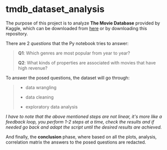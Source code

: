 # tmdb_dataset_analysis

The purpose of this project is to analyze **The Movie Database** provided by Kaggle, which can be downloaded from [here](https://d17h27t6h515a5.cloudfront.net/topher/2017/October/59dd1c4c_tmdb-movies/tmdb-movies.csv) or by downloading this repository.

There are 2 *questions* that the Py notebook tries to answer:
> **Q1**: Which genres are most popular from year to year?
> 
> **Q2**: What kinds of properties are associated with movies that have high revenue?

To answer the posed questions, the dataset will go through:
> - data wrangling
>
> - data cleaning
>
> - exploratory data analysis

*I have to note that the above mentioned steps are not linear, it's more like a feedback loop, you perform 1-2 steps at a time, check the results and if needed go back and adapt the script until the desired results are achieved.*

And finally, the **conclusion** phase, where based on all the plots, analysis, correlation matrix the answers to the posed questions are redacted.
